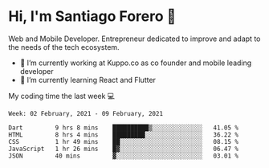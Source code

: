 # Hi, I'm Santiago Forero 👋
Web and Mobile Developer. Entrepreneur dedicated to improve and adapt to the needs of the tech ecosystem.

- 🔭 I’m currently working at Kuppo.co as co founder and mobile leading developer
- 🌱 I’m currently learning React and Flutter

My coding time the last week 💻
<!--START_SECTION:waka-->
```text
Week: 02 February, 2021 - 09 February, 2021

Dart         9 hrs 8 mins    ██████████▒░░░░░░░░░░░░░░   41.05 % 
HTML         8 hrs 4 mins    █████████░░░░░░░░░░░░░░░░   36.22 % 
CSS          1 hr 49 mins    ██░░░░░░░░░░░░░░░░░░░░░░░   08.15 % 
JavaScript   1 hr 26 mins    █▓░░░░░░░░░░░░░░░░░░░░░░░   06.47 % 
JSON         40 mins         ▓░░░░░░░░░░░░░░░░░░░░░░░░   03.01 % 
```
<!--END_SECTION:waka-->
